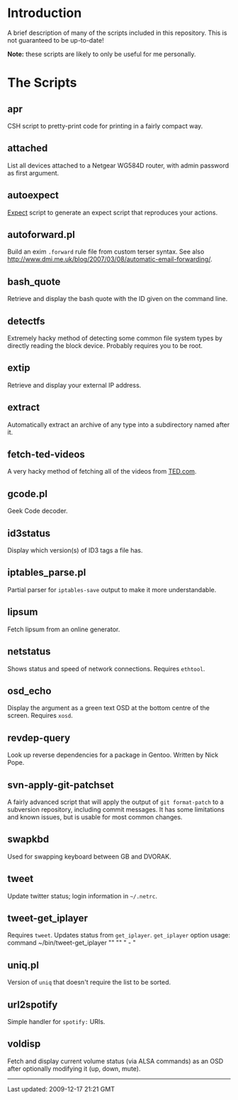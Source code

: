 Introduction
============

A brief description of many of the scripts included in this repository. This is
not guaranteed to be up-to-date!

**Note:** these scripts are likely to only be useful for me personally.

The Scripts
===========

## apr ##

CSH script to pretty-print code for printing in a fairly compact way.

## attached ##

List all devices attached to a Netgear WG584D router, with admin password as
first argument.

## autoexpect ##

[Expect][] script to generate an expect script that reproduces your actions.

  [expect]: http://expect.nist.gov/
          "Tool for automating interactive applications"

## autoforward.pl ##

Build an exim `.forward` rule file from custom terser syntax. See also
<http://www.dmi.me.uk/blog/2007/03/08/automatic-email-forwarding/>.

## bash_quote ##

Retrieve and display the bash quote with the ID given on the command line.

## detectfs ##

Extremely hacky method of detecting some common file system types by directly
reading the block device. Probably requires you to be root.

## extip ##

Retrieve and display your external IP address.

## extract ##

Automatically extract an archive of any type into a subdirectory named after
it.

## fetch-ted-videos ##

A very hacky method of fetching all of the videos from [TED.com](http://www.ted.com/).

## gcode.pl ##

Geek Code decoder.

## id3status ##

Display which version(s) of ID3 tags a file has.

## iptables_parse.pl ##

Partial parser for `iptables-save` output to make it more understandable.

## lipsum ##

Fetch lipsum from an online generator.

## netstatus ##

Shows status and speed of network connections. Requires `ethtool`.

## osd_echo ##

Display the argument as a green text OSD at the bottom centre of the screen.
Requires `xosd`.

## revdep-query ##

Look up reverse dependencies for a package in Gentoo. Written by Nick Pope.

## svn-apply-git-patchset ##

A fairly advanced script that will apply the output of `git format-patch` to a
subversion repository, including commit messages. It has some limitations and
known issues, but is usable for most common changes.

## swapkbd ##

Used for swapping keyboard between GB and DVORAK.

## tweet ##

Update twitter status; login information in `~/.netrc`.

## tweet-get_iplayer ##

Requires `tweet`. Updates status from `get_iplayer`. `get_iplayer` option usage:
    command ~/bin/tweet-get_iplayer "<type>" "<channel>" "<name> - <episode>"

## uniq.pl ##

Version of `uniq` that doesn't require the list to be sorted.

## url2spotify ##

Simple handler for `spotify:` URIs.

## voldisp ##

Fetch and display current volume status (via ALSA commands) as an OSD after
optionally modifying it (up, down, mute).

----

Last updated: 2009-12-17 21:21 GMT
